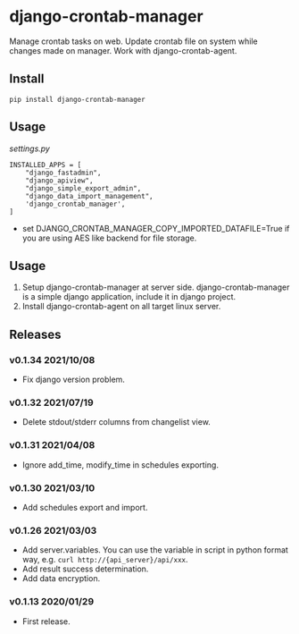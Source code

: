 # django-crontab-manager

Manage crontab tasks on web. Update crontab file on system while changes made on manager. Work with django-crontab-agent.

## Install

```
pip install django-crontab-manager
```

## Usage

*settings.py*

```
INSTALLED_APPS = [
    "django_fastadmin",
    "django_apiview",
    "django_simple_export_admin",
    "django_data_import_management",
    'django_crontab_manager',
]
```
- set DJANGO_CRONTAB_MANAGER_COPY_IMPORTED_DATAFILE=True if you are using AES like backend for file storage.

## Usage

1. Setup django-crontab-manager at server side. django-crontab-manager is a simple django application, include it in django project.
1. Install django-crontab-agent on all target linux server.

## Releases

### v0.1.34 2021/10/08

- Fix django version problem.

### v0.1.32 2021/07/19

- Delete stdout/stderr columns from changelist view.

### v0.1.31 2021/04/08

- Ignore add_time, modify_time in schedules exporting.

### v0.1.30 2021/03/10

- Add schedules export and import.

### v0.1.26 2021/03/03

- Add server.variables. You can use the variable in script in python format way, e.g. `curl http://{api_server}/api/xxx`.
- Add result success determination.
- Add data encryption.

### v0.1.13 2020/01/29

- First release.
